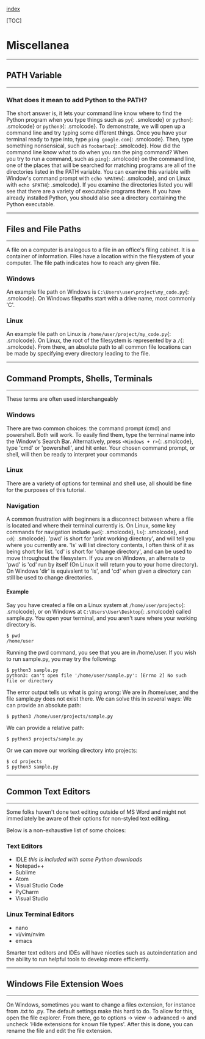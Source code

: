 [index]({{int_index}})

[TOC]

# Miscellanea

---
## PATH Variable
---
### What does it mean to add Python to the PATH?
The short answer is, it lets your command line know where to find the Python program when you type things such as `py`{: .smolcode} or `python`{: .smolcode} or `python3`{: .smolcode}.
To demonstrate, we will open up a command line and try typing some different things.
Once you have your terminal ready to type into, type `ping google.com`{: .smolcode}. 
Then, type something nonsensical, such as `foobarbaz`{: .smolcode}. 
How did the command line know what to do when you ran the ping command? 
When you try to run a command, such as `ping`{: .smolcode} on the command line, one of the places that will be searched for matching programs are all of the directories listed in the PATH variable. 
You can examine this variable with Window's command prompt with `echo %PATH%`{: .smolcode}, and on Linux with `echo $PATH`{: .smolcode}. 
If you examine the directories listed you will see that there are a variety of executable programs there.
If you have already installed Python, you should also see a directory containing the Python executable.

---
## Files and File Paths
---
A file on a computer is analogous to a file in an office's filing cabinet.
It is a container of information.
Files have a location within the filesystem of your computer.
The file path indicates how to reach any given file.
### Windows
An example file path on Windows is `C:\Users\user\project\my_code.py`{: .smolcode}.
On Windows filepaths start with a drive name, most commonly 'C'.
### Linux
An example file path on Linux is `/home/user/project/my_code.py`{: .smolcode}.
On Linux, the root of the filesystem is represented by a `/`{: .smolcode}.
From there, an absolute path to all common file locations can be made by specifying every directory leading to the file.

---
## Command Prompts, Shells, Terminals
---
These terms are often used interchangeably
### Windows
There are two common choices: the command prompt (cmd) and powershell. Both will work. 
To easily find them, type the terminal name into the Window's Search Bar. 
Alternatively, press `<Windows + r>`{: .smolcode}, type 'cmd' or 'powershell', and hit enter. 
Your chosen command prompt, or shell, will then be ready to interpret your commands
### Linux
There are a variety of options for terminal and shell use, all should be fine for the purposes of this tutorial.
### Navigation
A common frustration with beginners is a disconnect between where a file is located and where their terminal currently is.
On Linux, some key commands for navigation include `pwd`{: .smolcode}, `ls`{: .smolcode}, and `cd`{: .smolcode}.
'pwd' is short for 'print working directory', and will tell you where you currently are.
'ls' will list directory contents, I often think of it as being short for list.
'cd' is short for 'change directory', and can be used to move throughout the filesystem.
If you are on Windows, an alternate to 'pwd' is 'cd' run by itself (On Linux it will return you to your home directory).
On Windows 'dir' is equivalent to 'ls', and 'cd' when given a directory can still be used to change directories.
#### Example
Say you have created a file on a Linux system at `/home/user/projects`{: .smolcode}, or on Windows at `C:\Users\User\Desktop`{: .smolcode} called sample.py.
You open your terminal, and you aren't sure where your working directory is.
```
$ pwd
/home/user
```
Running the pwd command, you see that you are in /home/user.
If you wish to run sample.py, you may try the following:
```text
$ python3 sample.py
python3: can't open file '/home/user/sample.py': [Errno 2] No such file or directory
```
The error output tells us what is going wrong: We are in /home/user, and the file sample.py does not exist there.
We can solve this in several ways:
We can provide an absolute path:
```
$ python3 /home/user/projects/sample.py
```
We can provide a relative path:
```
$ python3 projects/sample.py
```
Or we can move our working directory into projects:
```
$ cd projects
$ python3 sample.py
```

---
## Common Text Editors
---
Some folks haven't done text editing outside of MS Word and might not immediately be aware of their options for non-styled text editing.

Below is a non-exhaustive list of some choices:

### Text Editors
- IDLE *this is included with some Python downloads*
- Notepad++
- Sublime
- Atom
- Visual Studio Code
- PyCharm
- Visual Studio

### Linux Terminal Editors
- nano
- vi/vim/nvim
- emacs

Smarter text editors and IDEs will have niceties such as autoindentation and the ability to run helpful tools to develop more efficiently.

---
## Windows File Extension Woes
---
On Windows, sometimes you want to change a files extension, for instance from .txt to .py.
The default settings make this hard to do.
To allow for this, open the file explorer. From there, go to options -> view -> advanced -> and uncheck 'Hide extensions for known file types'.
After this is done, you can rename the file and edit the file extension.
